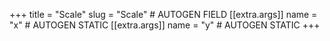+++
title = "Scale"
slug = "Scale" # AUTOGEN FIELD
[[extra.args]]
name = "x" # AUTOGEN STATIC
[[extra.args]]
name = "y" # AUTOGEN STATIC
+++
